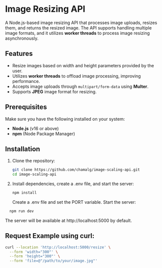 # Image Resizing API

A Node.js-based image resizing API that processes image uploads, resizes them, and returns the resized image. The API supports handling multiple image formats, and it utilizes **worker threads** to process image resizing asynchronously.

## Features

- Resize images based on width and height parameters provided by the user.
- Utilizes **worker threads** to offload image processing, improving performance.
- Accepts image uploads through `multipart/form-data` using **Multer**.
- Supports **JPEG** image format for resizing.

## Prerequisites

Make sure you have the following installed on your system:

- **Node.js** (v16 or above)
- **npm** (Node Package Manager)

## Installation

1. Clone the repository:

   ```bash
   git clone https://github.com/chamalg/image-scaling-api.git
   cd image-scaling-api
   ```

2. Install dependencies, create a .env file, and start the server:

   ```bash
   npm install
   ```

   Create a .env file and set the PORT variable.
   Start the server:

```bash
  npm run dev
```

The server will be available at http://localhost:5000 by default.

## Request Example using curl:

```bash
curl --location 'http://localhost:5000/resize' \
  --form 'width="300"' \
  --form 'height="300"' \
  --form 'file=@"/path/to/your/image.jpg"'
```
